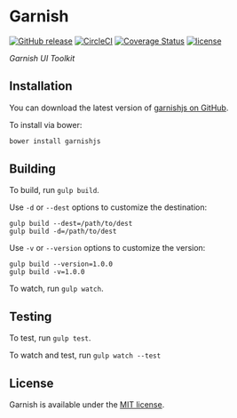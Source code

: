# Garnish

[![GitHub release](https://img.shields.io/github/release/pixelandtonic/garnishjs.svg?maxAge=3600)](https://github.com/pixelandtonic/garnishjs/releases)
[![CircleCI](https://img.shields.io/circleci/project/pixelandtonic/garnishjs.svg?maxAge=3600)](https://circleci.com/gh/pixelandtonic/garnishjs)
[![Coverage Status](https://coveralls.io/repos/github/pixelandtonic/garnishjs/badge.svg)](https://coveralls.io/github/pixelandtonic/garnishjs)
[![license](https://img.shields.io/github/license/pixelandtonic/garnishjs.svg?maxAge=3600)](LICENSE)

*Garnish UI Toolkit*

## Installation

You can download the latest version of [garnishjs on GitHub](https://github.com/pixelandtonic/garnishjs/releases/latest).

To install via bower:

```bash
bower install garnishjs
```

## Building

To build, run `gulp build`.

Use `-d` or `--dest` options to customize the destination:

	gulp build --dest=/path/to/dest
	gulp build -d=/path/to/dest
	
Use `-v` or `--version` options to customize the version:

	gulp build --version=1.0.0
	gulp build -v=1.0.0

To watch, run `gulp watch`.

## Testing

To test, run `gulp test`.

To watch and test, run `gulp watch --test`

## License

Garnish is available under the [MIT license](LICENSE).